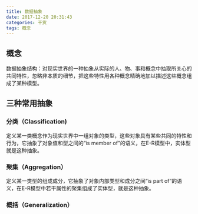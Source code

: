 ```yaml
---
title: 数据抽象
date: 2017-12-20 20:31:43
categories: 干货
tags: 概念
---
```

## 概念
数据抽象结构：对现实世界的一种抽象从实际的人、物、事和概念中抽取所关心的共同特性，忽略非本质的细节，把这些特性用各种概念精确地加以描述这些概念组成了某种模型。
## 三种常用抽象
### 分类（Classification)
定义某一类概念作为现实世界中一组对象的类型，这些对象具有某些共同的特性和行为，它抽象了对象值和型之间的“is member of”的语义，在E-R模型中，实体型就是这种抽象。
### 聚集（Aggregation）
定义某一类型的组成成分，它抽象了对象内部类型和成分之间“is part of”的语义，在E-R模型中若干属性的聚集组成了实体型，就是这种抽象。
### 概括（Generalization）